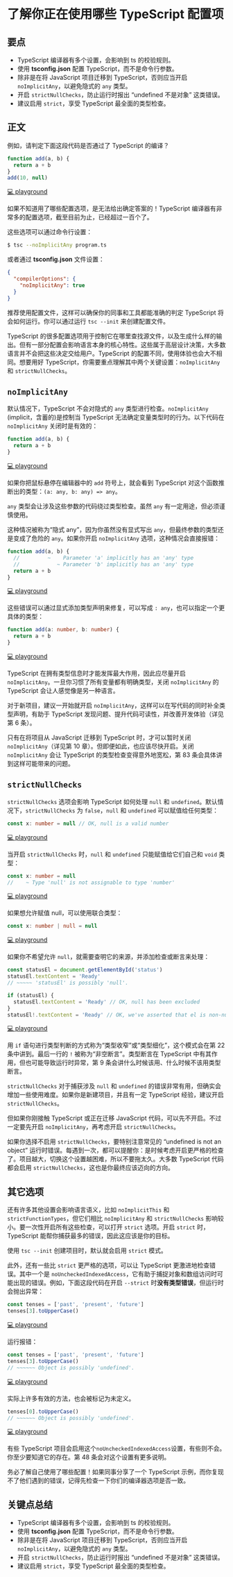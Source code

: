 # 了解你正在使用哪些 TypeScript 配置项

## 要点

- TypeScript 编译器有多个设置，会影响到 ts 的校验规则。
- 使用 **tsconfig.json** 配置 TypeScript，而不是命令行参数。
- 除非是在将 JavaScript 项目迁移到 TypeScript，否则应当开启 `noImplicitAny`，以避免隐式的 `any` 类型。
- 开启 `strictNullChecks`，防止运行时报出 “undefined 不是对象” 这类错误。
- 建议启用 `strict`，享受 TypeScript 最全面的类型检查。

## 正文

例如，请判定下面这段代码是否通过了 TypeScript 的编译？

```ts
function add(a, b) {
  return a + b
}
add(10, null)
```

[💻 playground](https://www.typescriptlang.org/play/?ts=5.4.5&noImplicitAny=false&strictNullChecks=false#code/GYVwdgxgLglg9mABAQwCaoBTIDSIEYCUiA3gFCKIBOAplCJUsogNT4DcpAvqWpgIwAGXGBAAbUQQ5A)

如果不知道用了哪些配置选项，是无法给出确定答案的！TypeScript 编译器有非常多的配置选项，截至目前为止，已经超过一百个了。

这些选项可以通过命令行设置：

```sh
$ tsc --noImplicitAny program.ts
```

或者通过 **tsconfig.json** 文件设置：

```json
{
  "compilerOptions": {
    "noImplicitAny": true
  }
}
```

推荐使用配置文件，这样可以确保你的同事和工具都能准确的判定 TypeScript 将会如何运行。你可以通过运行 `tsc --init` 来创建配置文件。

TypeScript 的很多配置选项用于控制它在哪里查找源文件，以及生成什么样的输出。但有一部分配置会影响语言本身的核心特性。这些属于高层设计决策，大多数语言并不会把这些决定交给用户。TypeScript 的配置不同，使用体验也会大不相同。想要用好 TypeScript，你需要重点理解其中两个关键设置：`noImplicitAny` 和 `strictNullChecks`。

## `noImplicitAny`

默认情况下，TypeScript 不会对隐式的 `any` 类型进行检查。`noImplicitAny` (implicit，含蓄的)是控制当 TypeScript 无法确定变量类型时的行为。以下代码在 `noImplicitAny` 关闭时是有效的：

```ts
function add(a, b) {
  return a + b
}
```

[💻 playground](https://www.typescriptlang.org/play/?ts=5.4.5&noImplicitAny=false#code/GYVwdgxgLglg9mABAQwCaoBTIDSIEYCUiA3gFCKIBOAplCJUsogNT4DcpAvqUA)

如果你把鼠标悬停在编辑器中的 `add` 符号上，就会看到 TypeScript 对这个函数推断出的类型：`(a: any, b: any) => any`。

`any` 类型会让涉及这些参数的代码绕过类型检查。虽然 `any` 有一定用途，但必须谨慎使用。

这种情况被称为“隐式 any”，因为你虽然没有显式写出 `any`，但最终参数的类型还是变成了危险的 `any`。如果你开启 `noImplicitAny` 选项，这种情况会直接报错：

```ts
function add(a, b) {
  //         ~    Parameter 'a' implicitly has an 'any' type
  //            ~ Parameter 'b' implicitly has an 'any' type
  return a + b
}
```

[💻 playground](https://www.typescriptlang.org/play/?ts=5.4.5&noImplicitAny=true#code/GYVwdgxgLglg9mABAQwCaoBTIDSIEYCUiA3gFCKID0lFtdAfnQArIBOyAtgKZReuIByZAMQwOABwA2MCDCiSAnogAWyAM4okQsApFQF4ruSo06ZioxbtuvfgLwixUmXMUr1mwch16DRiqw8IKxIyIgA1PgA3KQAvqRAA)

这些错误可以通过显式添加类型声明来修复，可以写成 `: any`，也可以指定一个更具体的类型：

```ts
function add(a: number, b: number) {
  return a + b
}
```

[💻 playground](https://www.typescriptlang.org/play/?ts=5.4.5&noImplicitAny=true#code/GYVwdgxgLglg9mABAQwCaoBTIFyLCAWwCMBTAJwBpEjd9jyBKRAbwChFEySoQyllEAamoBuVgF9WQA)

TypeScript 在拥有类型信息时才能发挥最大作用，因此应尽量开启 `noImplicitAny`。一旦你习惯了所有变量都有明确类型，关闭 `noImplicitAny` 的 TypeScript 会让人感觉像是另一种语言。

对于新项目，建议一开始就开启 `noImplicitAny`，这样可以在写代码的同时补全类型声明，有助于 TypeScript 发现问题、提升代码可读性，并改善开发体验（详见第 6 条）。

只有在将项目从 JavaScript 迁移到 TypeScript 时，才可以暂时关闭 `noImplicitAny`（详见第 10 章）。但即便如此，也应该尽快开启。关闭 `noImplicitAny` 会让 TypeScript 的类型检查变得意外地宽松，第 83 条会具体讲到这样可能带来的问题。

## `strictNullChecks`

`strictNullChecks` 选项会影响 TypeScript 如何处理 `null` 和 `undefined`。默认情况下，`strictNullChecks` 为 `false`，`null` 和 `undefined` 可以赋值给任何类型：

```ts
const x: number = null // OK, null is a valid number
```

[💻 playground](https://www.typescriptlang.org/play/?ts=5.4.5&noImplicitAny=true&strictNullChecks=false#code/MYewdgzgLgBAHgLhmArgWwEYFMBOMC8yKANsQNwwwD0VMA8gNIA0RpMAlhDAIYwBu3YuwAmRTLgBQQA)

当开启 `strictNullChecks` 时，`null` 和 `undefined` 只能赋值给它们自己和 `void` 类型：

```ts
const x: number = null
//    ~ Type 'null' is not assignable to type 'number'
```

[💻 playground](https://www.typescriptlang.org/play/?ts=5.4.5&noImplicitAny=true&strictNullChecks=true#code/MYewdgzgLgBAHgLhmArgWwEYFMBOMC8yKANsQNwBQA9FTHTAH4wAqAngA5YwDkqp3MAJYRkIWAEMIEQQHMw4jMS5QQMKBy6902HNwpA)

如果想允许赋值 null，可以使用联合类型：

```ts
const x: number | null = null
```

[💻 playground](https://www.typescriptlang.org/play/?ts=5.4.5&noImplicitAny=true&strictNullChecks=true#code/MYewdgzgLgBAHgLhmArgWwEYFMBOMA+yKANsTALxGkDcAUEA)

如果你不希望允许 `null`，就需要查明它的来源，并添加检查或断言来处理：

```ts
const statusEl = document.getElementById('status')
statusEl.textContent = 'Ready'
// ~~~~~ 'statusEl' is possibly 'null'.

if (statusEl) {
  statusEl.textContent = 'Ready' // OK, null has been excluded
}
statusEl!.textContent = 'Ready' // OK, we've asserted that el is non-null
```

[💻 playground](https://www.typescriptlang.org/play/?ts=5.4.5&noImplicitAny=true&strictNullChecks=true#code/MYewdgzgLgBNCGUCuECiAbGBeGATEwSAtgKZhQB0A5iVBiaeQEICeAkrgBQDkCyE3AJQBuAFB8UGClBIAPKAGFwM8thjcASiXi4W3MQHoDMAH5mz6iWnTcYASwgwADiAgQ7AI3Qt1YJOhsKUVE7ADMYTisMQRgAb1EYOChESXRpOUVlMlgcTW1dfUSjGAB5AGkAGhg-AJgAC3hHDxIyGDlgdCRcElxRAF9xZP4MAEJ0+SVybLU8nT1hIuNyqoB3Em4ANxIYRogSACcZXBgoBtgSTAdq8ABaGvRRIA)

用 `if` 语句进行类型判断的方式称为“类型收窄”或“类型细化”，这个模式会在第 22 条中讲到。最后一行的 `!` 被称为“非空断言”。类型断言在 TypeScript 中有其作用，但也可能导致运行时异常，第 9 条会讲什么时候该用、什么时候不该用类型断言。

`strictNullChecks` 对于捕获涉及 `null` 和 `undefined` 的错误非常有用，但确实会增加一些使用难度。如果你是新建项目，并且有一定 TypeScript 经验，建议开启 `strictNullChecks`。

但如果你刚接触 TypeScript 或正在迁移 JavaScript 代码，可以先不开启。不过一定要先开启 `noImplicitAny`，再考虑开启 `strictNullChecks`。

如果你选择不启用 `strictNullChecks`，要特别注意常见的 “undefined is not an object” 运行时错误。每遇到一次，都可以提醒你：是时候考虑开启更严格的检查了。项目越大，切换这个设置越困难，所以不要拖太久。大多数 TypeScript 代码都会启用 `strictNullChecks`，这也是你最终应该迈向的方向。

## 其它选项

还有许多其他设置会影响语言语义，比如 `noImplicitThis` 和 `strictFunctionTypes`，但它们相比 `noImplicitAny` 和 `strictNullChecks` 影响较小。要一次性开启所有这些检查，可以打开 `strict` 选项。开启 `strict` 时，TypeScript 能帮你捕获最多的错误，因此这应该是你的目标。

使用 `tsc --init` 创建项目时，默认就会启用 `strict` 模式。

此外，还有一些比 `strict` 更严格的选项，可以让 TypeScript 更激进地检查错误。其中一个是 `noUncheckedIndexedAccess`，它有助于捕捉对象和数组访问时可能出现的错误。例如，下面这段代码在开启 `--strict` 时**没有类型错误**，但运行时会抛出异常：

```ts
const tenses = ['past', 'present', 'future']
tenses[3].toUpperCase()
```

[💻 playground](https://www.typescriptlang.org/play/?ts=5.4.5&noImplicitAny=true&strictNullChecks=true#code/MYewdgzgLgBFCml4RgXhgbQOQAcCG0WANDLgE7KJTGkBmArlPRVgLoDcAUAkhBgMysAdFBABVHDnhkAwgXgAKAJRcgA)

运行报错：

```ts
const tenses = ['past', 'present', 'future']
tenses[3].toUpperCase()
// ~~~~~~ Object is possibly 'undefined'.
```

[💻 playground](https://www.typescriptlang.org/play/?ts=5.4.5&noImplicitAny=true&strictNullChecks=true&noUncheckedIndexedAccess=true#code/MYewdgzgLgBFCml4RgXhgbQOQAcCG0WANDLgE7KJTGkBmArlPRVgLoDcAUAkhBgMysAdFBABVHDnhkAwgXgAKAJRcA9KpgA-bTpgB5AEYAreMFgBLFDhAQI5gwBsAnqXpgAJvFrmw8d1iFOIA)

实际上许多有效的方法，也会被标记为未定义。

```ts
tenses[0].toUpperCase()
// ~~~~~~ Object is possibly 'undefined'.
```

[💻 playground](https://www.typescriptlang.org/play/?ts=5.4.5&noImplicitAny=true&strictNullChecks=true&noUncheckedIndexedAccess=true#code/MYewdgzgLgBFCml4RgXhgbQOQAcCG0WANDLgE7KJTGkBmArlPRVgLoDcAUAkhBgMysAdFBABVHDnhkAwgXgAKAJRcA9KpgA-bTpgB5AEYAreMFgBLFDhAQI5gwBsAnqXpgAJvFrmw8d1iFuRAhkDAAGYVEJKVl5ZTUNHV1DEzMYSxhrW3tnVw8vHz8AziA)

有些 TypeScript 项目会启用这个`noUncheckedIndexedAccess`设置，有些则不会。你至少要知道它的存在。第 48 条会对这个设置有更多说明。

务必了解自己使用了哪些配置！如果同事分享了一个 TypeScript 示例，而你复现不了他们遇到的错误，记得先检查一下你们的编译器选项是否一致。

## 关键点总结

- TypeScript 编译器有多个设置，会影响到 ts 的校验规则。
- 使用 **tsconfig.json** 配置 TypeScript，而不是命令行参数。
- 除非是在将 JavaScript 项目迁移到 TypeScript，否则应当开启 `noImplicitAny`，以避免隐式的 `any` 类型。
- 开启 `strictNullChecks`，防止运行时报出 “undefined 不是对象” 这类错误。
- 建议启用 `strict`，享受 TypeScript 最全面的类型检查。
